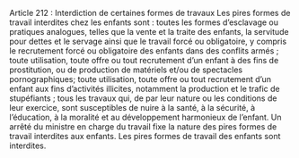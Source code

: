 Article 212 : Interdiction de certaines formes de travaux
Les pires formes de travail interdites chez les enfants sont :
toutes les formes d’esclavage ou pratiques analogues, telles que la vente et la traite des enfants, la servitude pour dettes et le servage ainsi que le travail forcé ou obligatoire, y compris le recrutement forcé ou obligatoire des enfants dans des conflits armés ;
toute utilisation, toute offre ou tout recrutement d’un enfant à des fins de prostitution, ou de production de matériels et/ou de spectacles pornographiques;
toute utilisation, toute offre ou tout recrutement d’un enfant aux fins d’activités illicites, notamment la production et le trafic de stupéfiants ;
tous les travaux qui, de par leur nature ou les conditions de leur exercice, sont susceptibles de nuire à la santé, à la sécurité, à l’éducation, à la moralité et au développement harmonieux de l’enfant.
Un arrêté du ministre en charge du travail fixe la nature des pires formes de travail interdites aux enfants.
Les pires formes de travail des enfants sont interdites.